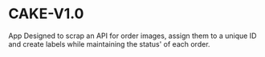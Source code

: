 # CAKE-V1.0
App Designed to scrap an API for order images, assign them to a unique ID and create labels while maintaining the status' of each order.

